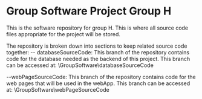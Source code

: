# Group Software Project Group H

This is the software repository for group H. This is where all source code files
appropriate for the project will be stored.

The repository is broken down into sections to keep related source code
together:
-- databaseSourceCode: This branch of the repository contains code for the
database needed as the backend of this project.
This branch can be accessed at: \GroupSoftware\databaseSourceCode

--webPageSourceCode: This branch of the repository contains code for the web
pages that will be used in the webApp.
This branch can be accessed at: \GroupSoftware\webPageSourceCode
